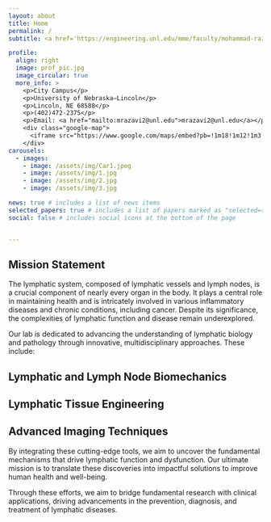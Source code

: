 ```yaml
---
layout: about
title: Home  
permalink: /  
subtitle: <a href='https://engineering.unl.edu/mme/faculty/mohammad-razavi/'>Affiliations</a>  

profile:  
  align: right  
  image: prof_pic.jpg  
  image_circular: true  
  more_info: >  
    <p>City Campus</p>  
    <p>University of Nebraska–Lincoln</p>  
    <p>Lincoln, NE 68588</p>  
    <p>(402)472-2375</p>  
    <p>Email: <a href="mailto:mrazavi2@unl.edu">mrazavi2@unl.edu</a></p>  
    <div class="google-map">  
      <iframe src="https://www.google.com/maps/embed?pb=!1m18!1m12!1m3!1d3019.2687282054803!2d-96.6975617!3d40.8220607!2m3!1f0!2f0!3f0!3m2!1i1024!2i768!4f13.1!3m3!1m2!1s0x8796bee64db8981d%3A0x1ea22287c2f3016d!2sScott%20Engineering%20Center!5e0!3m2!1sen!2sus!4v1736712329331!5m2!1sen!2sus" width="400" height="300" style="border:0;" allowfullscreen="" loading="lazy" referrerpolicy="no-referrer-when-downgrade"></iframe>
    </div>
carousels:
  - images: 
    - image: /assets/img/Car1.jpeg
    - image: /assets/img/1.jpg
    - image: /assets/img/2.jpg
    - image: /assets/img/3.jpg

news: true # includes a list of news items
selected_papers: true # includes a list of papers marked as "selected={true}"
social: false # includes social icons at the bottom of the page


---
```


## Mission Statement  
The lymphatic system, composed of lymphatic vessels and lymph nodes, is a crucial component of nearly every organ in the body. It plays a central role in maintaining health and is intricately involved in various inflammatory diseases and chronic conditions, including cancer. Despite its significance, the complexities of lymphatic function and disease remain underexplored.  

Our lab is dedicated to advancing the understanding of lymphatic biology and pathology through innovative, multidisciplinary approaches. These include:  
## Lymphatic and Lymph Node Biomechanics    
## Lymphatic Tissue Engineering  
## Advanced Imaging Techniques  

By integrating these cutting-edge tools, we aim to uncover the fundamental mechanisms that drive lymphatic function and dysfunction. Our ultimate mission is to translate these discoveries into impactful solutions to improve human health and well-being.  

<p>Through these efforts, we aim to bridge fundamental research with clinical applications, driving advancements in the prevention, diagnosis, and treatment of lymphatic diseases.</p>


